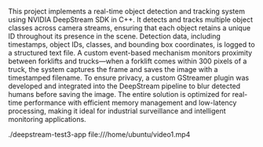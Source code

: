 This project implements a real-time object detection and tracking system using NVIDIA DeepStream SDK in C++. It detects and tracks multiple object classes across camera streams, ensuring that each object retains a unique ID throughout its presence in the scene. Detection data, including timestamps, object IDs, classes, and bounding box coordinates, is logged to a structured text file. A custom event-based mechanism monitors proximity between forklifts and trucks—when a forklift comes within 300 pixels of a truck, the system captures the frame and saves the image with a timestamped filename. To ensure privacy, a custom GStreamer plugin was developed and integrated into the DeepStream pipeline to blur detected humans before saving the image. The entire solution is optimized for real-time performance with efficient memory management and low-latency processing, making it ideal for industrial surveillance and intelligent monitoring applications.

./deepstream-test3-app file:///home/ubuntu/video1.mp4
